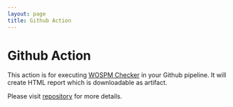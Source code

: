 ```yaml
---
layout: page
title: Github Action
---
```


# Github Action

This action is for executing [WOSPM Checker](/checker/)  in your Github pipeline. It will create HTML report which is downloadable as artifact.

Please visit [repository](https://github.com/WOSPM/wospm-checker-github-action) for more details.
